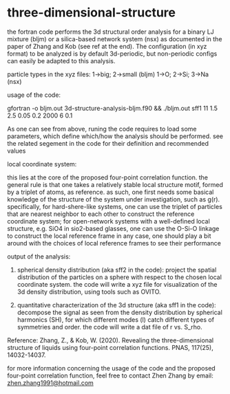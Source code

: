 # three-dimensional-structure

the fortran code performs the 3d structural order analysis for a binary LJ mixture (bljm) or a 
silica-based network system (nsx) as documented in the paper of Zhang and Kob (see ref at the end). 
The configuration (in xyz format) to be analyzed is by default 3d-periodic, but non-periodic 
configs can easily be adapted to this analysis. 

particle types in the xyz files: 1->big; 2->small (bljm)  1->O; 2->Si; 3->Na (nsx)

usage of the code:

gfortran -o bljm.out 3d-structure-analysis-bljm.f90 && ./bljm.out sff1 11 1.5 2.5 0.05 0.2 2000 6 0.1

As one can see from above, runing the code requires to load some parameters, which define which/how the 
analysis should be performed. see the related segement in the code for their definition and recommended values

local coordinate system: 

this lies at the core of the proposed four-point correlation function. the general rule 
is that one takes a relatively stable local structure motif, formed by a triplet of atoms,
as reference. as such, one first needs some basical knowledge of the structure of 
the system under investigation, such as g(r).
specifically, for hard-shere-like systems, one can use the triplet of particles that are 
nearest neighbor to each other to construct the reference coordinate system; 
for open-network systems with a well-defined local structure, e.g. SiO4 in sio2-based glasses,
one can use the O-Si-O linkage to construct the local reference frame
in any case, one should play a bit around with the choices of local reference frames
to see their performance

output of the analysis:

1) spherical density distribution (aka sff2 in the code): 
project the spatial distribution of the particles on a sphere with respect to
the chosen local coordinate system. the code will write a xyz file for visualization
of the 3d density distribution, using tools such as OVITO.

2) quantitative characterization of the 3d structure (aka sff1 in the code):
decompose the signal as seen from the density distribution by spherical harmonics (SH), 
for which different modes (l) catch different types of symmetries and order. the code 
will write a dat file of r vs. S_rho.

Reference: Zhang, Z., & Kob, W. (2020). Revealing the three-dimensional structure of liquids
using four-point correlation functions. PNAS, 117(25), 14032-14037.

for more information concerning the usage of the code and the proposed four-point correlation
function, feel free to contact Zhen Zhang by email: zhen.zhang1991@hotmail.com
